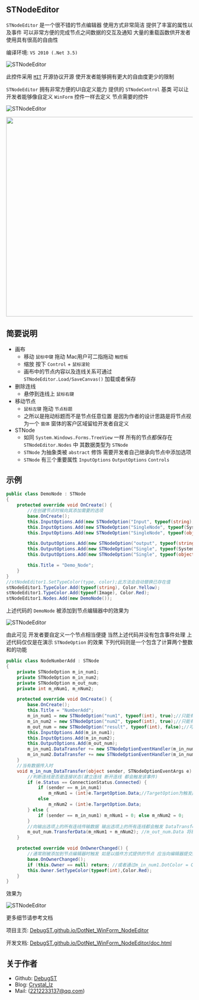 ## STNodeEditor

`STNodeEditor` 是一个很不错的节点编辑器 使用方式非常简洁 提供了丰富的属性以及事件 可以非常方便的完成节点之间数据的交互及通知 大量的重载函数供开发者使用具有很高的自由性

编译环境: `VS 2010 (.Net 3.5)`

![STNodeEditor](https://debugst.github.io/DotNet_WinForm_NodeEditor/images/node.png)

此控件采用 [`MIT`](https://opensource.org/licenses/mit-license.php) 开源协议开源 使开发者能够拥有更大的自由度更少的限制

`STNodeEditor` 拥有非常方便的UI自定义能力 提供的 `STNodeControl` 基类 可以让开发者能够像自定义 `WinForm` 控件一样去定义 节点需要的控件

![STNodeEditor](https://debugst.github.io/DotNet_WinForm_NodeEditor/images/formImage.png)

<img alr="STNodeEditor" width=537 src="https://debugst.github.io/DotNet_WinForm_NodeEditor/images/formImage.png"/>

## 简要说明
* 画布
	* 移动 `鼠标中键` 拖动 Mac用户可二指拖动 `触控板`
	* 缩放 按下 `Control` + `鼠标滚轮`
	* 画布中的节点内容以及连线关系可通过 `STNodeEditor.Load/SaveCanvas()` 加载或者保存
* 删除连线
	* 悬停到连线上 `鼠标右键`
* 移动节点
	* `鼠标左键` 拖动 `节点标题`
	* 之所以是拖动标题而不是节点任意位置 是因为作者的设计思路是将节点视为一个 `窗体` 窗体的客户区域留给开发者自定义
* STNode
	* 如同 `System.Windows.Forms.TreeView` 一样 所有的节点都保存在 `STNodeEditor.Nodes` 中 其数据类型为 `STNode`
	* `STNode` 为抽象类被 `abstract` 修饰 需要开发者自己继承向节点中添加选项
	* `STNode` 有三个重要属性 `InputOptions` `OutputOptions` `Controls`

## 示例
```cs
public class DemoNode : STNode
{
    protected override void OnCreate() {
	    //在创建节点时候向其添加需要的选项
        base.OnCreate();
        this.InputOptions.Add(new STNodeOption("Input", typeof(string), false));
        this.InputOptions.Add(new STNodeOption("SingleNode", typeof(System.Drawing.Image), true));
        this.InputOptions.Add(new STNodeOption("SingleNode", typeof(object), true));

        this.OutputOptions.Add(new STNodeOption("output", typeof(string), false));
        this.OutputOptions.Add(new STNodeOption("Single", typeof(System.Drawing.Icon), true));
        this.OutputOptions.Add(new STNodeOption("Single", typeof(object), true));

        this.Title = "Demo_Node";
    }
}
//stNodeEditor1.SetTypeColor(type, color);此方法会自动替换已存在值
stNodeEditor1.TypeColor.Add(typeof(string), Color.Yellow);
stNodeEditor1.TypeColor.Add(typeof(Image), Color.Red);
stNodeEditor1.Nodes.Add(new DemoNode());
```
上述代码的 `DemoNode` 被添加到节点编辑器中的效果为

![STNodeEditor](https://debugst.github.io/DotNet_WinForm_NodeEditor/images/node_demo.png)

由此可见 开发者要自定义一个节点相当便捷 当然上述代码并没有包含事件处理 上述代码仅仅是在演示 `STNodeOption` 的效果 下列代码则是一个包含了计算两个整数和的功能
```cs
public class NodeNumberAdd : STNode
{
    private STNodeOption m_in_num1;
    private STNodeOption m_in_num2;
    private STNodeOption m_out_num;
    private int m_nNum1, m_nNum2;

    protected override void OnCreate() {
        base.OnCreate();
        this.Title = "NumberAdd";
        m_in_num1 = new STNodeOption("num1", typeof(int), true);//只能有一个连线
        m_in_num2 = new STNodeOption("num2", typeof(int), true);//只能有一个连线
        m_out_num = new STNodeOption("result", typeof(int), false);//可以多个连线
        this.InputOptions.Add(m_in_num1);
        this.InputOptions.Add(m_in_num2);
        this.OutputOptions.Add(m_out_num);
        m_in_num1.DataTransfer += new STNodeOptionEventHandler(m_in_num_DataTransfer);
        m_in_num2.DataTransfer += new STNodeOptionEventHandler(m_in_num_DataTransfer);
    }
    //当有数据传入时
    void m_in_num_DataTransfer(object sender, STNodeOptionEventArgs e) {
        //判断连线是否是连接状态(建立连线 断开连线 都会触发该事件)
        if (e.Status == ConnectionStatus.Connected) {
            if (sender == m_in_num1)
                m_nNum1 = (int)e.TargetOption.Data;//TargetOption为触发此事件的Option
            else
                m_nNum2 = (int)e.TargetOption.Data;
        } else {
            if (sender == m_in_num1) m_nNum1 = 0; else m_nNum2 = 0;
        }
        //向输出选项上的所有连线传输数据 输出选项上的所有连线都会触发 DataTransfer 事件
        m_out_num.TransferData(m_nNum1 + m_nNum2); //m_out_num.Data 将被自动设置
    }

    protected override void OnOwnerChanged() {
	    //通常刚被添加到节点编辑器时触发 如是以插件方式提供的节点 应当向编辑器提交数据类型颜色
        base.OnOwnerChanged();
        if (this.Owner == null) return; //或者通过m_in_num1.DotColor = Color.Red;进行设置
        this.Owner.SetTypeColor(typeof(int),Color.Red);
    }
}
```
效果为

![STNodeEditor](https://debugst.github.io/DotNet_WinForm_NodeEditor/images/node_add.png)

更多细节请参考文档

项目主页:  [DebugST.github.io/DotNet_WinForm_NodeEditor](https://DebugST.github.io/DotNet_WinForm_NodeEditor)

开发文档: [DebugST.github.io/DotNet_WinForm_NodeEditor/doc.html](https://DebugST.github.io/DotNet_WinForm_NodeEditor/doc.html)

## 关于作者
* Github: [DebugST](https://DebugST.github.io)
* Blog: [Crystal_lz](http://st233.com)
* Mail: (2212233137@qq.com)
